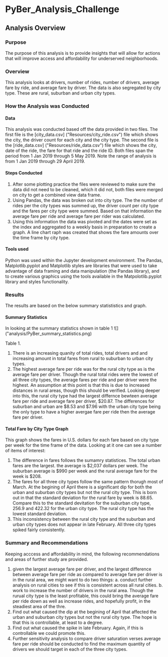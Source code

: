 # PyBer_Analysis_Challenge

## Analysis Overview

### Purpose
The purpose of this analysis is to provide insights that will allow for actions that will improve access and affordability for underserved neighborhoods.

### Overview
This analysis looks at drivers, number of rides, number of drivers, average fare by ride, and average fare by driver. The data is also segregated by city type. These are rural, suburban and urban city types.

### How the Analysis was Conducted
#### Data
This analysis was conducted based off the data provided in two files. The first file is the [city_data.csv] ("Resources/city_ride.csv") file which shows the city, the driver count for each city and the city type.
The second file is the [ride_data.csv] ("Resources/ride_data.csv") file which shows the city, date of the ride, the fare for that ride and the ride ID. Both files span the period from 1 Jan 2019 through 5 May 2019. Note the range of analysis is from 1 Jan 2019 through 29 April 2019.

#### Steps Conducted
1. After some plotting practice the files were reviewed to make sure the data did not need to be cleaned, which it did not, both files were merged on city to get a combined view data frame.
2. Using Pandas, the data was broken out into city type. The the number of rides per the city types was summed up, the driver count per city type and the fares per city type were
summed. Based on that information the average fare per ride and average fare per rider was calculated.  
3. Using this information the data was pivoted and the dates were set as the index and aggregated to a weekly basis in preparation to create a graph. A line chart raph was created that shows the fare amounts over the time frame by city type.
#### Tools used
Python was used within the Jupyter development environment. The Pandas, Matplotlib.pyplot and Matplotlib styles are libraries that were used to take advantage of data framing
 and data manipulation (the Pandas library), and to create various graphics using the tools available in the Matpolotlib.pyplot library and styles functionality.  

### Results
The results are based on the below summary statististics and graph.
#### Summary Statistics
In looking at the summary statistics shown in table 1 ![] ("analysis/PyBer_summary_statistics.png)

Table 1.

1. There is an increasing quanity of total rides, total drivers and and increasing amount in total fares from rural to suburban to urban city types.
2. The highest average fare per ride was for the rural city type as is the average fare per driver. Though the rural total rides were the lowest of all three city types, the average fares per ride and per driver were the highest.
An assumption at this point is that this is due to increased distances in rural areas, though this should be verified.
Looking deeper into this, the rural city type had the largest differnce bewteen average fare per ride and average fare per driver, $20.87. The differences for suburban and urban are $8.53 and $7.96
with the urban city type being the only type to have a higher avergae fare per ride then the average fare per driver. 

#### Total Fare by City Type Graph
This graph shows the fares in U.S. dollars for each fare  based on city type per week for the time frame of the data. Looking at it one can see a number of items of interest:
1. The difference in fares follows the sumamry statistices. The total urban fares are the largest. the average is $2,037 dollars per week. The suburban average is $990 per week and the rural average fare for the week is $208.
2. The fares for all three city types follow the same pattern thorugh most of March. At the begining of April there is a significant dip for both the urban and suburban city types but not the rural city type.
This is born out in that the standard deviation for the rural fare by week is 88.65. Compare this to the standard devitation for the suburban city type, 256.9 and 422.32 for the urban city type. The rural city type has the lowest standard deviation.
3. This inconsistency between the rural city type and the suburban and urban city types does not appear in late February. All three city types spiked fairly consistently.

### Summary and Recommendations
Keeping acccess and affordability in mind, the following recommendations and areas of further study are provided.
1. given the largest average fare per driver, and the largest difference between average fare per ride as compared to average fare per driver is in the rural area, we might want to do two things:
 a. conduct further analysis on rural cities to see if this is consistent across all rural cities.
 b. work to increase the number of drivers in the rural area.
Though the rurual city type is the least profitable, this could bring the average fare per ride down as well as increase rides, and hopefully profit, in the steadiest area of the thre.
2. Find out what caused the dip at the begining of April that affected the urban and suburban city types but not the rural city type. The hope is that this is controllable, at least to a degree.
3. Find out what caused the spike in late February. Again, if this is controllable we could promote this.
4. Further sensitivity analysis to compare driver saturation verses average fare per ride should be conducted to find the maximum quantity of drivers we should target in each of the three city types.

